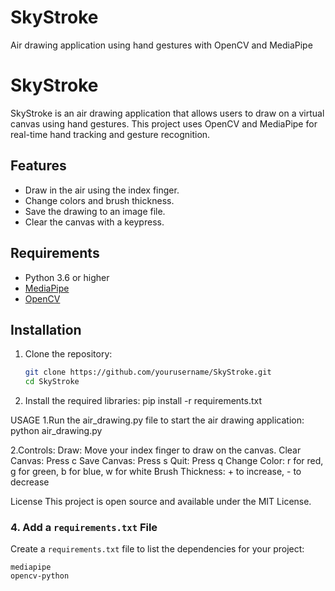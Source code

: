 # SkyStroke
Air drawing application using hand gestures with OpenCV and MediaPipe


# SkyStroke
SkyStroke is an air drawing application that allows users to draw on a virtual canvas using hand gestures. This project uses OpenCV and MediaPipe for real-time hand tracking and gesture recognition.

## Features
- Draw in the air using the index finger.
- Change colors and brush thickness.
- Save the drawing to an image file.
- Clear the canvas with a keypress.

## Requirements
- Python 3.6 or higher
- [MediaPipe](https://pypi.org/project/mediapipe/)
- [OpenCV](https://pypi.org/project/opencv-python/)

## Installation
1. Clone the repository:
   ```bash
   git clone https://github.com/yourusername/SkyStroke.git
   cd SkyStroke

 2.  Install the required libraries:
    pip install -r requirements.txt


USAGE
1.Run the air_drawing.py file to start the air drawing application:
python air_drawing.py


2.Controls:
Draw: Move your index finger to draw on the canvas.
Clear Canvas: Press c
Save Canvas: Press s
Quit: Press q
Change Color: r for red, g for green, b for blue, w for white
Brush Thickness: + to increase, - to decrease

License
This project is open source and available under the MIT License.

### 4. Add a `requirements.txt` File
Create a `requirements.txt` file to list the dependencies for your project:
```plaintext
mediapipe
opencv-python





